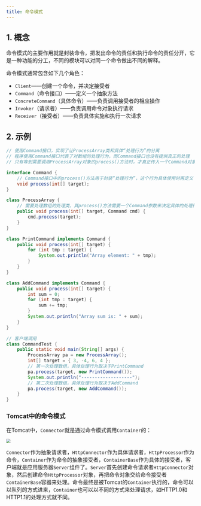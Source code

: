 ```yaml
---
title: 命令模式
---
```


## 1. 概念

命令模式的主要作用就是封装命令，把发出命令的责任和执行命令的责任分开，它是一种功能的分工，不同的模块可以对同一个命令做出不同的解释。

命令模式通常包含如下几个角色：

- `Client`——创建一个命令，并决定接受者
- `Command`（命令接口）——定义一个抽象方法
- `ConcreteCommand`（具体命令）——负责调用接受者的相应操作
- `Invoker`（请求者）——负责调用命令对象执行请求
- `Receiver`（接受者）——负责具体实施和执行一次请求

## 2. 示例

```java
// 使用Command接口，实现了让ProcessArray类和具体“处理行为”的分离
// 程序使用Command接口代表了对数组的处理行为，而Command接口也没有提供真正的处理
// 只有等到需要调用ProcessArray对象的process()方法时，才真正传入一个Command对象，才确定对数组的处理行为

interface Command {
    // Command接口中的process()方法用于封装“处理行为”，这个行为具体使用时再定义
    void process(int[] target);
}

class ProcessArray {
    // 需要处理数组的处理类，其process()方法需要一个Command参数来决定具体的处理行为
    public void process(int[] target, Command cmd) {
        cmd.process(target);
    }
}

class PrintCommand implements Command {
    public void process(int[] target) {
        for (int tmp : target) {
            System.out.println("Array element: " + tmp);
        }
    }
}

class AddCommand implements Command {
    public void process(int[] target) {
        int sum = 0;
        for (int tmp : target) {
            sum += tmp;
        }
        System.out.println("Array sum is: " + sum);
    }
}

// 客户端调用
class CommandTest {
    public static void main(String[] args) {
        ProcessArray pa = new ProcessArray();
        int[] target = { 3, -4, 6, 4 };
        // 第一次处理数组，具体处理行为取决于PrintCommand
        pa.process(target, new PrintCommand());
        System.out.println("-------------------");
        // 第二次处理数组，具体处理行为取决于AddCommand
        pa.process(target, new AddCommand());
    }
}
```

### Tomcat中的命令模式

在Tomcat中，`Connector`就是通过命令模式调用`Container`的：

<img src="https://figure-bed.chua-n.com/Java/68.png" style="zoom:67%;" />

`Connector`作为抽象请求者，`HttpConnector`作为具体请求者，`HttpProcessor`作为命令，`Container`作为命令的抽象接受者，`ContainerBase`作为具体的接受者，客户端就是应用服务器`Server`组件了。`Server`首先创建命令请求者`HttpConnector`对象，然后创建命令`HttpProcessor`对象，再把命令对象交给命令接受者`ContainerBase`容器来处理。命令最终是被Tomcat的`Container`执行的，命令可以以队列的方式进来，`Container`也可以以不同的方式来处理请求，如HTTP1.0和HTTP1.1的处理方式就不同。

